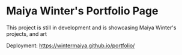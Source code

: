 # Maiya Winter's Portfolio Page

This project is still in development and is showcasing Maiya Winter's projects, and art

Deployment: https://wintermaiya.github.io/portfolio/
